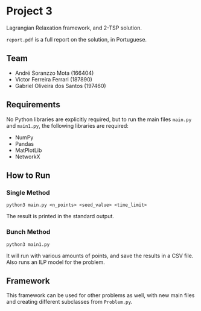 Project 3
=========

Lagrangian Relaxation framework, and 2-TSP solution.

`report.pdf` is a full report on the solution, in Portuguese.

## Team
- André Soranzzo Mota         (166404)
- Victor Ferreira Ferrari     (187890)
- Gabriel Oliveira dos Santos (197460)

## Requirements
No Python libraries are explicitly required, but to run the main files `main.py` and `main1.py`, the following libraries are required:

- NumPy
- Pandas
- MatPlotLib
- NetworkX

## How to Run

### Single Method
`python3 main.py <n_points> <seed_value> <time_limit>`

The result is printed in the standard output.

### Bunch Method
`python3 main1.py`

It will run with various amounts of points, and save the results in a CSV file. Also runs an ILP model for the problem.


## Framework
This framework can be used for other problems as well, with new main files and creating different subclasses from `Problem.py`.
